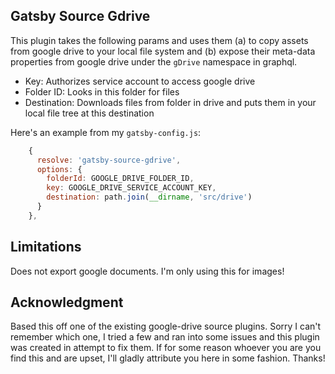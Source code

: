## Gatsby Source Gdrive
This plugin takes the following params and uses them (a) to copy assets from google drive to your local file system 
and (b) expose their meta-data properties from google drive under the `gDrive` namespace in graphql.

- Key: Authorizes service account to access google drive 
- Folder ID: Looks in this folder for files
- Destination: Downloads files from folder in drive and puts them in your local file tree at this destination

Here's an example from my `gatsby-config.js`:

```javascript
    {
      resolve: 'gatsby-source-gdrive',
      options: {
        folderId: GOOGLE_DRIVE_FOLDER_ID,
        key: GOOGLE_DRIVE_SERVICE_ACCOUNT_KEY,
        destination: path.join(__dirname, 'src/drive')
      }
    },
```

## Limitations
Does not export google documents. I'm only using this for images!

## Acknowledgment
Based this off one of the existing google-drive source plugins. Sorry I can't remember which one, I tried a few and ran into some issues and this plugin was created in attempt to fix them. If for some reason whoever you are you find this and are upset, I'll gladly attribute you here in some fashion. Thanks!